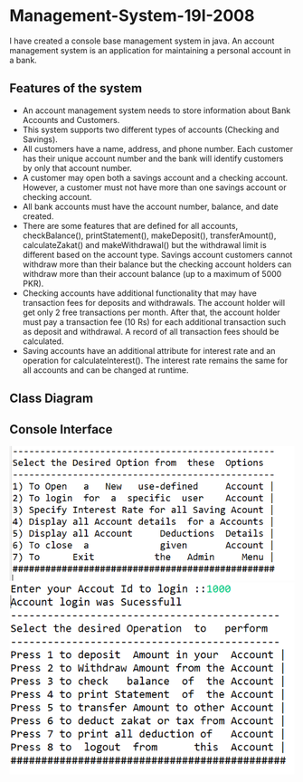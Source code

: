 # Management-System-19I-2008
<p>I have created a console base management system in java. An account management system is an application for maintaining a personal account in a bank.</p>
<h2>Features of the system</h2>
<ul>
  <li>An account management system needs to store information about Bank Accounts and Customers.</li>
  <li>This system supports two different types of accounts (Checking and Savings).</li>
  <li>All customers have a name, address, and phone number. Each customer has their unique account number and the bank will identify customers by only that account number.</li>
  <li>A customer may open both a savings account and a checking account. However, a customer must not have more than one savings account or checking account.</li>
  <li>All bank accounts must have the account number, balance, and date created.</li>
  <li>There are some features that are defined for all accounts, checkBalance(), printStatement(), makeDeposit(), transferAmount(), calculateZakat() and makeWithdrawal() but the withdrawal limit is different based on the account type. Savings account customers cannot withdraw more than their balance but the checking account holders can withdraw more than their account balance (up to a maximum of 5000 PKR).</li>
  <li>Checking accounts have additional functionality that may have transaction fees for deposits and withdrawals. The account holder will get only 2 free transactions per month. After that, the account holder must pay a transaction fee (10 Rs) for each additional transaction such as deposit and withdrawal. A record of all transaction fees should be calculated.</li>
  <li>Saving accounts have an additional attribute for interest rate and an operation for calculatelnterest(). The interest rate remains the same for all accounts and can be changed at runtime.</li>
</ul>

<h2>Class Diagram</h2>
<h2>Console Interface</h2>
<img src="https://github.com/Anas-hameed/Management-System-19I-2008/blob/master/images/1.PNG"/>
<img src="https://github.com/Anas-hameed/Management-System-19I-2008/blob/master/images/2.PNG"/>
